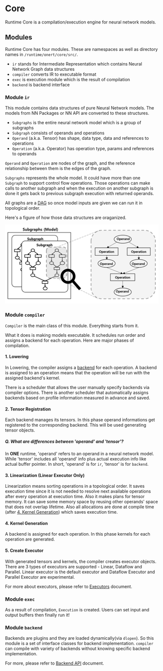 # Core

Runtime Core is a compilation/execution engine for neural network models.

## Modules

Runtime Core has four modules. These are namespaces as well as directory names in `/runtime/onert/core/src/`.

- `ir`  stands for Intermediate Representation which contains Neural Network Graph data structures
- `compiler` converts IR to executable format
- `exec` is execution module which is the result of compilation
- `backend` is backend interface

### Module `ir`

This module contains data structures of pure Neural Network models. The models from NN Packages or NN API are converted to these structures.

- `Subgraphs` is the entire neural network model which is a group of subgraphs
- `Subgraph` consists of operands and operations
- `Operand` (a.k.a. Tensor) has shape, data type, data and references to operations
- `Operation` (a.k.a. Operator) has operation type, params and references to operands

`Operand` and `Operation` are nodes of the graph, and the reference relationship between them is the edges of the graph.

`Subgraphs` represents the whole model. It could have more than one `Subgraph` to support control flow operations. Those operations can make calls to another subgraph and when the execution on another subgraph is done it gets back to previous subgraph execution with returned operands.

All graphs are a [DAG](https://en.wikipedia.org/wiki/Directed_acyclic_graph) so once model inputs are given we can run it in topological order.

Here's a figure of how those data structures are oraganized.

![Core](core-figure-ir.png)
### Module `compiler`

`Compiler` is the main class of this module. Everything starts from it.

What it does is making models executable. It schedules run order and assigns a backend for each operation. Here are major phases of compilation.

#### 1. Lowering

In Lowering, the compiler assigns a [backend](#) for each operation. A backend is assigned to an operation means that the operation will be run with the assigned backend's kernel.

There is a scheduler that allows the user manually specify backends via compiler options. There is another scheduler that automatically assigns backends based on profile information measured in advance and saved.

#### 2. Tensor Registration

Each backend manages its tensors. In this phase operand informations get registered to the corresponding backend. This will be used generating tensor objects.

##### Q. What are differences between 'operand' and 'tensor'?

In **ONE** runtime, 'operand' refers to an operand in a neural network model. While 'tensor' includes all 'operand' info plus actual execution info like actual buffer pointer. In short, 'operand' is for `ir`, 'tensor' is for `backend`.

#### 3. Linearization (Linear Executor Only)

Linearization means sorting operations in a topological order. It saves execution time since it is not needed to resolve next available operations after every operation at execution time. Also it makes plans for tensor memory. It can save some memory space by reusing other operands' space that does not overlap lifetime. Also all allocations are done at compile time (after [4. Kernel Generation](#4.-kernel-generation)) which saves execution time.

#### 4. Kernel Generation

A backend is assigned for each operation. In this phase kernels for each operation are generated.

#### 5. Create Executor

With generated tensors and kernels, the compiler creates executor objects. There are 3 types of executors are supported - Linear, Dataflow and Parallel. Linear executor is the default executor and Dataflow Executor and Parallel Executor are experimental.

For more about executors, please refer to [Executors](#) document.

### Module `exec`

As a result of compilation, `Execution` is created. Users can set input and output buffers then finally run it!

### Module `backend`

Backends are plugins and they are loaded dynamically(via `dlopen`). So this module is a set of interface classes for backend implementation. `compiler` can compile with variety of backends without knowing specific backend implementation.

For more, please refer to [Backend API](#) document.
